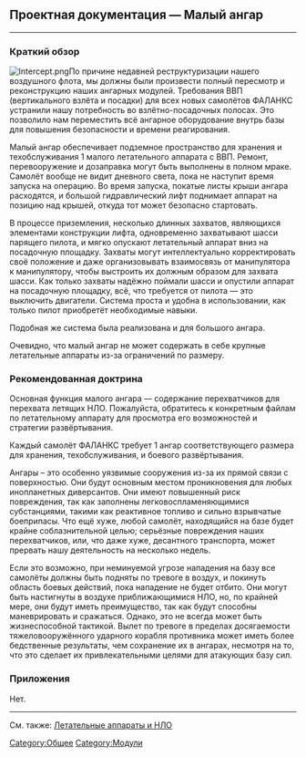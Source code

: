 ## Проектная документация — Малый ангар

------------------------------------------------------------------------

### Краткий обзор

![](Intercept.png "Intercept.png")По причине недавней реструктуризации
нашего воздушного флота, мы должны были произвести полный пересмотр и
реконструкцию наших ангарных модулей. Требования ВВП (вертикального
взлёта и посадки) для всех новых самолётов ФАЛАНКС устранили нашу
потребность во взлётно-посадочных полосах. Это позволило нам переместить
всё ангарное оборудование внутрь базы для повышения безопасности и
времени реагирования.

Малый ангар обеспечивает подземное пространство для хранения и
техобслуживания 1 малого летательного аппарата с ВВП. Ремонт,
перевооружение и дозаправка могут быть выполнены в полном мраке. Самолёт
вообще не видит дневного света, пока не наступит время запуска на
операцию. Во время запуска, покатые листы крыши ангара расходятся, и
большой гидравлический лифт поднимает аппарат на позицию над крышей,
откуда тот может безопасно стартовать.

В процессе приземления, несколько длинных захватов, являющихся
элементами конструкции лифта, одновременно захватывают шасси парящего
пилота, и мягко опускают летательный аппарат вниз на посадочную
площадку. Захваты могут интеллектуально корректировать своё положение и
даже организовывать взаимосвязь от манипулятора к манипулятору, чтобы
выстроить их должным образом для захвата шасси. Как только захваты
надёжно поймали шасси и опустили аппарат на посадочную площадку, всё,
что требуется от пилота — это выключить двигатели. Система проста и
удобна в использовании, как только пилот приобретёт необходимые навыки.

Подобная же система была реализована и для большого ангара.

Очевидно, что малый ангар не может содержать в себе крупные летательные
аппараты из-за ограничений по размеру.

### Рекомендованная доктрина

Основная функция малого ангара — содержание перехватчиков для перехвата
летящих НЛО. Пожалуйста, обратитесь к конкретным файлам по летательному
аппарату для просмотра его возможностей и стратегии развёртывания.

Каждый самолёт ФАЛАНКС требует 1 ангар соответствующего размера для
хранения, техобслуживания, и боевого развёртывания.

Ангары – это особенно уязвимые сооружения из-за их прямой связи с
поверхностью. Они будут основным местом проникновения для любых
инопланетных диверсантов. Они имеют повышенный риск повреждения, так как
заполнены легковоспламеняющимися субстанциями, такими как реактивное
топливо и сильно взрывчатые боеприпасы. Что ещё хуже, любой самолёт,
находящийся на базе будет крайне соблазнительной целью; серьёзные
повреждения наших перехватчиков, или, что даже хуже, десантного
транспорта, может прервать нашу деятельность на несколько недель.

Если это возможно, при неминуемой угрозе нападения на базу все самолёты
должны быть подняты по тревоге в воздух, и покинуть область боевых
действий, пока нападение не будет отбито. Они могут быть настигнуты в
воздухе приближающимися НЛО, но, по крайней мере, они будут иметь
преимущество, так как будут способны маневрировать и сражаться. Однако,
это не всегда может быть жизнеспособной тактикой. Вылет по тревоге в
пределах досягаемости тяжеловооружённого ударного корабля противника
может иметь более бедственные результаты, чем сохранение их в ангарах,
несмотря на то, что это сделает их привлекательными целями для атакующих
базу сил.

### Приложения

Нет.

------------------------------------------------------------------------

См. также: [Летательные аппараты и
НЛО](Летательные_аппараты_и_НЛО "wikilink")

[Category:Общее](Category:Общее "wikilink")
[Category:Модули](Category:Модули "wikilink")